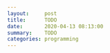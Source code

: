 ```yaml
---
layout:     post
title:      TODO
date:       2020-04-13 08:13:00
summary:    TODO
categories: programming
---
```


